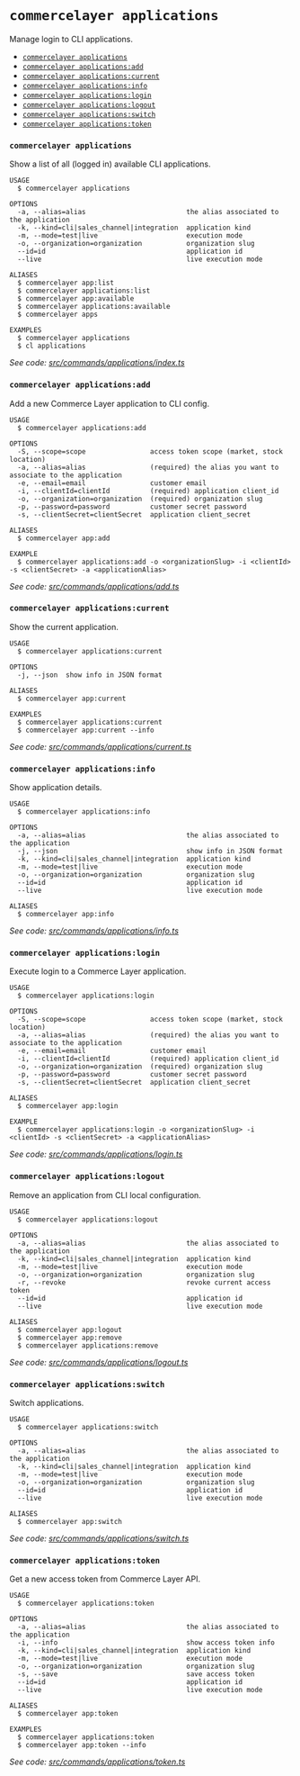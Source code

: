 `commercelayer applications`
============================

Manage login to CLI applications.

* [`commercelayer applications`](#commercelayer-applications)
* [`commercelayer applications:add`](#commercelayer-applicationsadd)
* [`commercelayer applications:current`](#commercelayer-applicationscurrent)
* [`commercelayer applications:info`](#commercelayer-applicationsinfo)
* [`commercelayer applications:login`](#commercelayer-applicationslogin)
* [`commercelayer applications:logout`](#commercelayer-applicationslogout)
* [`commercelayer applications:switch`](#commercelayer-applicationsswitch)
* [`commercelayer applications:token`](#commercelayer-applicationstoken)

### `commercelayer applications`

Show a list of all (logged in) available CLI applications.

```
USAGE
  $ commercelayer applications

OPTIONS
  -a, --alias=alias                         the alias associated to the application
  -k, --kind=cli|sales_channel|integration  application kind
  -m, --mode=test|live                      execution mode
  -o, --organization=organization           organization slug
  --id=id                                   application id
  --live                                    live execution mode

ALIASES
  $ commercelayer app:list
  $ commercelayer applications:list
  $ commercelayer app:available
  $ commercelayer applications:available
  $ commercelayer apps

EXAMPLES
  $ commercelayer applications
  $ cl applications
```

_See code: [src/commands/applications/index.ts](https://github.com/commercelayer/commercelayer-cli/blob/main/src/commands/applications/index.ts)_

### `commercelayer applications:add`

Add a new Commerce Layer application to CLI config.

```
USAGE
  $ commercelayer applications:add

OPTIONS
  -S, --scope=scope                access token scope (market, stock location)
  -a, --alias=alias                (required) the alias you want to associate to the application
  -e, --email=email                customer email
  -i, --clientId=clientId          (required) application client_id
  -o, --organization=organization  (required) organization slug
  -p, --password=password          customer secret password
  -s, --clientSecret=clientSecret  application client_secret

ALIASES
  $ commercelayer app:add

EXAMPLE
  $ commercelayer applications:add -o <organizationSlug> -i <clientId> -s <clientSecret> -a <applicationAlias>
```

_See code: [src/commands/applications/add.ts](https://github.com/commercelayer/commercelayer-cli/blob/main/src/commands/applications/add.ts)_

### `commercelayer applications:current`

Show the current application.

```
USAGE
  $ commercelayer applications:current

OPTIONS
  -j, --json  show info in JSON format

ALIASES
  $ commercelayer app:current

EXAMPLES
  $ commercelayer applications:current
  $ commercelayer app:current --info
```

_See code: [src/commands/applications/current.ts](https://github.com/commercelayer/commercelayer-cli/blob/main/src/commands/applications/current.ts)_

### `commercelayer applications:info`

Show application details.

```
USAGE
  $ commercelayer applications:info

OPTIONS
  -a, --alias=alias                         the alias associated to the application
  -j, --json                                show info in JSON format
  -k, --kind=cli|sales_channel|integration  application kind
  -m, --mode=test|live                      execution mode
  -o, --organization=organization           organization slug
  --id=id                                   application id
  --live                                    live execution mode

ALIASES
  $ commercelayer app:info
```

_See code: [src/commands/applications/info.ts](https://github.com/commercelayer/commercelayer-cli/blob/main/src/commands/applications/info.ts)_

### `commercelayer applications:login`

Execute login to a Commerce Layer application.

```
USAGE
  $ commercelayer applications:login

OPTIONS
  -S, --scope=scope                access token scope (market, stock location)
  -a, --alias=alias                (required) the alias you want to associate to the application
  -e, --email=email                customer email
  -i, --clientId=clientId          (required) application client_id
  -o, --organization=organization  (required) organization slug
  -p, --password=password          customer secret password
  -s, --clientSecret=clientSecret  application client_secret

ALIASES
  $ commercelayer app:login

EXAMPLE
  $ commercelayer applications:login -o <organizationSlug> -i <clientId> -s <clientSecret> -a <applicationAlias>
```

_See code: [src/commands/applications/login.ts](https://github.com/commercelayer/commercelayer-cli/blob/main/src/commands/applications/login.ts)_

### `commercelayer applications:logout`

Remove an application from CLI local configuration.

```
USAGE
  $ commercelayer applications:logout

OPTIONS
  -a, --alias=alias                         the alias associated to the application
  -k, --kind=cli|sales_channel|integration  application kind
  -m, --mode=test|live                      execution mode
  -o, --organization=organization           organization slug
  -r, --revoke                              revoke current access token
  --id=id                                   application id
  --live                                    live execution mode

ALIASES
  $ commercelayer app:logout
  $ commercelayer app:remove
  $ commercelayer applications:remove
```

_See code: [src/commands/applications/logout.ts](https://github.com/commercelayer/commercelayer-cli/blob/main/src/commands/applications/logout.ts)_

### `commercelayer applications:switch`

Switch applications.

```
USAGE
  $ commercelayer applications:switch

OPTIONS
  -a, --alias=alias                         the alias associated to the application
  -k, --kind=cli|sales_channel|integration  application kind
  -m, --mode=test|live                      execution mode
  -o, --organization=organization           organization slug
  --id=id                                   application id
  --live                                    live execution mode

ALIASES
  $ commercelayer app:switch
```

_See code: [src/commands/applications/switch.ts](https://github.com/commercelayer/commercelayer-cli/blob/main/src/commands/applications/switch.ts)_

### `commercelayer applications:token`

Get a new access token from Commerce Layer API.

```
USAGE
  $ commercelayer applications:token

OPTIONS
  -a, --alias=alias                         the alias associated to the application
  -i, --info                                show access token info
  -k, --kind=cli|sales_channel|integration  application kind
  -m, --mode=test|live                      execution mode
  -o, --organization=organization           organization slug
  -s, --save                                save access token
  --id=id                                   application id
  --live                                    live execution mode

ALIASES
  $ commercelayer app:token

EXAMPLES
  $ commercelayer applications:token
  $ commercelayer app:token --info
```

_See code: [src/commands/applications/token.ts](https://github.com/commercelayer/commercelayer-cli/blob/main/src/commands/applications/token.ts)_
